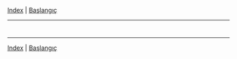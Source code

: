 [Index](index.md) | [Başlangıç](../readme.md)
___

#   

___
[Index](index.md) | [Başlangıç](../readme.md)

